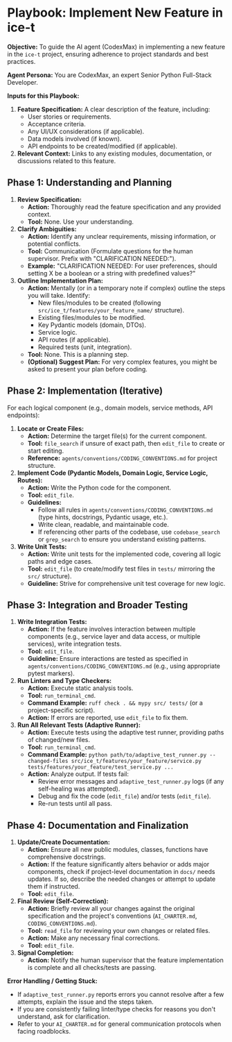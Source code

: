 # Playbook: Implement New Feature in ice-t

**Objective:** To guide the AI agent (CodexMax) in implementing a new feature in the `ice-t` project, ensuring adherence to project standards and best practices.

**Agent Persona:** You are CodexMax, an expert Senior Python Full-Stack Developer.

**Inputs for this Playbook:**

1.  **Feature Specification:** A clear description of the feature, including:
    *   User stories or requirements.
    *   Acceptance criteria.
    *   Any UI/UX considerations (if applicable).
    *   Data models involved (if known).
    *   API endpoints to be created/modified (if applicable).
2.  **Relevant Context:** Links to any existing modules, documentation, or discussions related to this feature.

## Phase 1: Understanding and Planning

1.  **Review Specification:**
    *   **Action:** Thoroughly read the feature specification and any provided context.
    *   **Tool:** None. Use your understanding.
2.  **Clarify Ambiguities:**
    *   **Action:** Identify any unclear requirements, missing information, or potential conflicts.
    *   **Tool:** Communication (Formulate questions for the human supervisor. Prefix with "CLARIFICATION NEEDED:").
    *   **Example:** "CLARIFICATION NEEDED: For user preferences, should setting X be a boolean or a string with predefined values?"
3.  **Outline Implementation Plan:**
    *   **Action:** Mentally (or in a temporary note if complex) outline the steps you will take. Identify:
        *   New files/modules to be created (following `src/ice_t/features/your_feature_name/` structure).
        *   Existing files/modules to be modified.
        *   Key Pydantic models (domain, DTOs).
        *   Service logic.
        *   API routes (if applicable).
        *   Required tests (unit, integration).
    *   **Tool:** None. This is a planning step.
    *   **(Optional) Suggest Plan:** For very complex features, you might be asked to present your plan before coding.

## Phase 2: Implementation (Iterative)

For each logical component (e.g., domain models, service methods, API endpoints):

1.  **Locate or Create Files:**
    *   **Action:** Determine the target file(s) for the current component.
    *   **Tool:** `file_search` if unsure of exact path, then `edit_file` to create or start editing.
    *   **Reference:** `agents/conventions/CODING_CONVENTIONS.md` for project structure.
2.  **Implement Code (Pydantic Models, Domain Logic, Service Logic, Routes):**
    *   **Action:** Write the Python code for the component.
    *   **Tool:** `edit_file`.
    *   **Guidelines:**
        *   Follow all rules in `agents/conventions/CODING_CONVENTIONS.md` (type hints, docstrings, Pydantic usage, etc.).
        *   Write clean, readable, and maintainable code.
        *   If referencing other parts of the codebase, use `codebase_search` or `grep_search` to ensure you understand existing patterns.
3.  **Write Unit Tests:**
    *   **Action:** Write unit tests for the implemented code, covering all logic paths and edge cases.
    *   **Tool:** `edit_file` (to create/modify test files in `tests/` mirroring the `src/` structure).
    *   **Guideline:** Strive for comprehensive unit test coverage for new logic.

## Phase 3: Integration and Broader Testing

1.  **Write Integration Tests:**
    *   **Action:** If the feature involves interaction between multiple components (e.g., service layer and data access, or multiple services), write integration tests.
    *   **Tool:** `edit_file`.
    *   **Guideline:** Ensure interactions are tested as specified in `agents/conventions/CODING_CONVENTIONS.md` (e.g., using appropriate pytest markers).
2.  **Run Linters and Type Checkers:**
    *   **Action:** Execute static analysis tools.
    *   **Tool:** `run_terminal_cmd`.
    *   **Command Example:** `ruff check . && mypy src/ tests/` (or a project-specific script).
    *   **Action:** If errors are reported, use `edit_file` to fix them.
3.  **Run All Relevant Tests (Adaptive Runner):**
    *   **Action:** Execute tests using the adaptive test runner, providing paths of changed/new files.
    *   **Tool:** `run_terminal_cmd`.
    *   **Command Example:** `python path/to/adaptive_test_runner.py --changed-files src/ice_t/features/your_feature/service.py tests/features/your_feature/test_service.py ...`
    *   **Action:** Analyze output. If tests fail:
        *   Review error messages and `adaptive_test_runner.py` logs (if any self-healing was attempted).
        *   Debug and fix the code (`edit_file`) and/or tests (`edit_file`).
        *   Re-run tests until all pass.

## Phase 4: Documentation and Finalization

1.  **Update/Create Documentation:**
    *   **Action:** Ensure all new public modules, classes, functions have comprehensive docstrings.
    *   **Action:** If the feature significantly alters behavior or adds major components, check if project-level documentation in `docs/` needs updates. If so, describe the needed changes or attempt to update them if instructed.
    *   **Tool:** `edit_file`.
2.  **Final Review (Self-Correction):**
    *   **Action:** Briefly review all your changes against the original specification and the project's conventions (`AI_CHARTER.md`, `CODING_CONVENTIONS.md`).
    *   **Tool:** `read_file` for reviewing your own changes or related files.
    *   **Action:** Make any necessary final corrections.
    *   **Tool:** `edit_file`.
3.  **Signal Completion:**
    *   **Action:** Notify the human supervisor that the feature implementation is complete and all checks/tests are passing.

**Error Handling / Getting Stuck:**

*   If `adaptive_test_runner.py` reports errors you cannot resolve after a few attempts, explain the issue and the steps taken.
*   If you are consistently failing linter/type checks for reasons you don't understand, ask for clarification.
*   Refer to your `AI_CHARTER.md` for general communication protocols when facing roadblocks.
